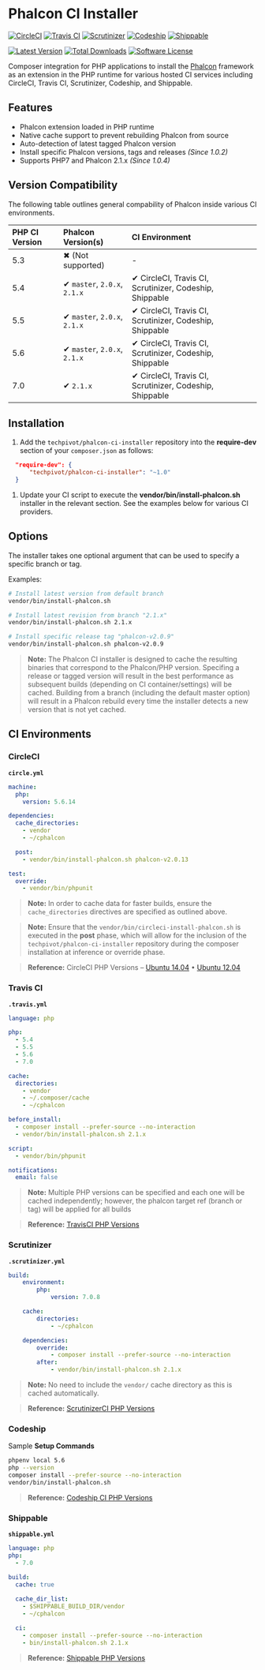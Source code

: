 # Phalcon CI Installer

[![CircleCI](https://img.shields.io/circleci/token/e0f3c984c936d88ad20ca9db4112f032d27930af/project/techpivot/phalcon-ci-installer/master.svg?label=circleci&style=flat-square)](https://circleci.com/gh/techpivot/phalcon-ci-installer)
[![Travis CI](https://img.shields.io/travis/techpivot/phalcon-ci-installer/master.svg?label=travisci&style=flat-square)](https://travis-ci.org/techpivot/phalcon-ci-installer)
[![Scrutinizer](https://img.shields.io/scrutinizer/build/g/filp/whoops.svg?label=scrutinizer&style=flat-square)](https://scrutinizer-ci.com/g/techpivot/phalcon-ci-installer/)
[![Codeship](https://img.shields.io/codeship/546abfd0-3037-0134-bd3d-7603af744759/master.svg?label=codeship&style=flat-square)](https://codeship.com/projects/109153)
[![Shippable](https://img.shields.io/shippable/561c5b621895ca44741d44c7.svg?style=flat-square)](https://app.shippable.com/projects/56204d941895ca44741e1583)

[![Latest Version](https://img.shields.io/packagist/v/techpivot/phalcon-ci-installer.svg?style=flat-square)](https://packagist.org/packages/techpivot/phalcon-ci-installer)
[![Total Downloads](https://img.shields.io/packagist/dt/techpivot/phalcon-ci-installer.svg?style=flat-square)](https://packagist.org/packages/techpivot/phalcon-ci-installer)
[![Software License](https://img.shields.io/badge/license-MIT-blue.svg?style=flat-square)](https://raw.githubusercontent.com/techpivot/phalcon-ci-installer/master/LICENSE)


Composer integration for PHP applications to install the [Phalcon](https://phalconphp.com) framework as an extension in the PHP runtime for various hosted CI services including CircleCI, Travis CI, Scrutinizer, Codeship, and Shippable.


## Features
* Phalcon extension loaded in PHP runtime
* Native cache support to prevent rebuilding Phalcon from source
* Auto-detection of latest tagged Phalcon version
* Install specific Phalcon versions, tags and releases _(Since 1.0.2)_
* Supports PHP7 and Phalcon 2.1.x _(Since 1.0.4)_


## Version Compatibility

The following table outlines general compability of Phalcon inside various CI environments. 

| PHP CI Version | Phalcon Version(s) | CI Environment |
|:---------------|:-------------------|:---------------|
| 5.3            | ✖   (Not supported)            | - |
| 5.4            | ✔   `master`, `2.0.x`, `2.1.x` | ✔ CircleCI, Travis CI, Scrutinizer, Codeship, Shippable |
| 5.5            | ✔   `master`, `2.0.x`, `2.1.x` | ✔ CircleCI, Travis CI, Scrutinizer, Codeship, Shippable |
| 5.6            | ✔   `master`, `2.0.x`, `2.1.x` | ✔ CircleCI, Travis CI, Scrutinizer, Codeship, Shippable |
| 7.0            | ✔   `2.1.x`                    | ✔ CircleCI, Travis CI, Scrutinizer, Codeship, Shippable |


## Installation

1. Add the `techpivot/phalcon-ci-installer` repository into the **require-dev** section of your `composer.json` as follows:

  ```json
    "require-dev": {
        "techpivot/phalcon-ci-installer": "~1.0"
    }
  ```
1. Update your CI script to execute the **vendor/bin/install-phalcon.sh** installer in the 
relevant section. See the examples below for various CI providers.


## Options

The installer takes one optional argument that can be used to specify a specific branch or tag.

Examples:

```bash
# Install latest version from default branch
vendor/bin/install-phalcon.sh

# Install latest revision from branch "2.1.x"
vendor/bin/install-phalcon.sh 2.1.x

# Install specific release tag "phalcon-v2.0.9"
vendor/bin/install-phalcon.sh phalcon-v2.0.9
```

> **Note:** The Phalcon CI installer is designed to cache the resulting binaries that correspond to the Phalcon/PHP version. 
Specifing a release or tagged version will result in the best performance as subsequent builds (depending on CI 
container/settings)  will be cached. Building from a branch (including the default master option) will result in a 
Phalcon rebuild every time the installer detects a new version that is not yet cached.


## CI Environments


### CircleCI

**`circle.yml`**
```yml
machine:
  php:
    version: 5.6.14

dependencies:
  cache_directories:
    - vendor
    - ~/cphalcon

  post:
    - vendor/bin/install-phalcon.sh phalcon-v2.0.13

test:
  override:
    - vendor/bin/phpunit
```

> **Note:** In order to cache data for faster builds, ensure the `cache_directories` directives are specified as outlined above.

<!-- -->
> **Note:** Ensure that the `vendor/bin/circleci-install-phalcon.sh` is executed in the **post** phase, which will allow for the inclusion of the `techpivot/phalcon-ci-installer` repository during the composer installation at inference or override phase.

<!-- -->
> **Reference:** CircleCI PHP Versions – [Ubuntu 14.04](https://circleci.com/docs/build-image-trusty/#php) • [Ubuntu 12.04](https://circleci.com/docs/build-image-precise/#php)


### Travis CI

**`.travis.yml`**
```yml
language: php

php:
  - 5.4
  - 5.5
  - 5.6
  - 7.0

cache:
  directories:
    - vendor
    - ~/.composer/cache
    - ~/cphalcon

before_install:
  - composer install --prefer-source --no-interaction
  - vendor/bin/install-phalcon.sh 2.1.x

script:
  - vendor/bin/phpunit

notifications:
  email: false
```

> **Note:** Multiple PHP versions can be specified and each one will be cached independently; however, the phalcon target ref (branch or tag) will be applied for all builds

<!-- -->
> **Reference:** [TravisCI PHP Versions](https://docs.travis-ci.com/user/languages/php#Choosing-PHP-versions-to-test-against)


### Scrutinizer

**`.scrutinizer.yml`**
```yml
build:
    environment:
        php:
            version: 7.0.8

    cache:
        directories:
            - ~/cphalcon

    dependencies:
        override:
            - composer install --prefer-source --no-interaction
        after: 
            - vendor/bin/install-phalcon.sh 2.1.x
```

> **Note:** No need to include the `vendor/` cache directory as this is cached automatically.

<!-- -->
> **Reference:** [ScrutinizerCI PHP Versions](https://scrutinizer-ci.com/docs/configuration/build#php)


### Codeship
Sample **Setup Commands**

```bash
phpenv local 5.6
php --version
composer install --prefer-source --no-interaction
vendor/bin/install-phalcon.sh
```

> **Reference:** [Codeship CI PHP Versions](https://codeship.com/documentation/languages/php/#versions)


### Shippable

**`shippable.yml`**
```yml
language: php
php:
  - 7.0

build:
  cache: true
    
  cache_dir_list:
    - $SHIPPABLE_BUILD_DIR/vendor
    - ~/cphalcon

  ci:
    - composer install --prefer-source --no-interaction
    - bin/install-phalcon.sh 2.1.x
```

<!-- -->
> **Reference:** [Shippable PHP Versions](http://docs.shippable.com/ci_languages/#php)
